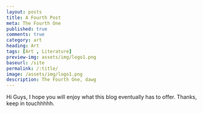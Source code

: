 ```yaml
---
layout: posts
title: A Fourth Post
meta: The Fourth One
published: true
comments: true
category: art
heading: Art
tags: [Art , Literature]
preview-img: assets/img/logo1.png
baseurl: /site
permalink: /:title/
image: /assets/img/logo1.png
description: The Fourth One, dawg
---
```


Hi Guys, I hope you will enjoy what this blog eventually has to offer.
Thanks, keep in touchhhhh.
